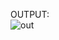 OUTPUT:
<br>
![out](https://github.com/user-attachments/assets/357fb182-5982-4af2-b64b-4f872f359615)
